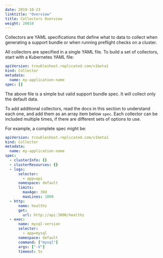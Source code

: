 ```yaml
---
date: 2019-10-23
linktitle: "Overview"
title: Collectors Overview
weight: 20010
---
```


Collectors are YAML specifications that define what to data to collect when generating a support bundle or when running preflight checks on a cluster.

All collectors are specified in a single YAML file. To build a set of collectors, start with a Kubernetes YAML file:

```yaml
apiVersion: troubleshoot.replicated.com/v1beta1
kind: Collector
metadata:
  name: my-application-name
spec: []
```

The above file is a simple but valid support bundle spec. It will collect only the default data.

To add additional collectors, read the docs in this section to understand each one, and add them as an array item below `spec`. Each collector can be included multiple times, if there are different sets of options to use. 

For example, a complete spec might be:

```yaml
apiVersion: troubleshoot.replicated.com/v1beta1
kind: Collector
metadata:
  name: my-application-name
spec:
  - clusterInfo: {}
  - clusterResources: {}
  - logs:
      selector:
        - app=api
      namespace: default
      limits:
        maxAge: 30d
        maxLines: 1000
  - http:
      name: healthz
      get:
        url: http://api:3000/healthz
  - exec:
      name: mysql-version
      selector:
        - app=mysql
      namespace: default
      command: ["mysql"]
      args: ["-V"]
      timeout: 5s
```
